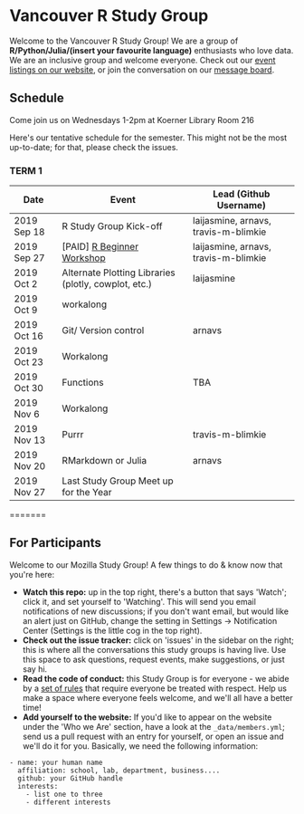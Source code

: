 Vancouver R Study Group
=======================

Welcome to the Vancouver R Study Group! We are a group of **R/Python/Julia/(insert your favourite language)** enthusiasts who love data. We are an inclusive group and welcome everyone. Check out our [event listings on our website](http://ubc-r-study-group.github.io/studyGroup/), or join the conversation on our [message board](https://github.com/ubc-r-study-group/studyGroup/issues).

## Schedule

Come join us on Wednesdays 1-2pm at Koerner Library Room 216

Here's our tentative schedule for the semester. This might not be the most up-to-date; for that, please check the issues.

### TERM 1
|Date       |Event                                                               |Lead (Github Username)                              |
|-----------|--------------------------------------------------------------------|-----------------------------------|
|2019 Sep 18| R Study Group Kick-off                                             | laijasmine, arnavs, travis-m-blimkie|
|2019 Sep 27| [PAID] [R Beginner Workshop](https://www.eventbrite.ca/e/r-beginner-workshop-tickets-68936650377)                                         | laijasmine, arnavs, travis-m-blimkie|
|2019 Oct 2 | Alternate Plotting Libraries (plotly, cowplot, etc.)| laijasmine                        |
|2019 Oct 9 | workalong                                                          |                                   |
|2019 Oct 16| Git/ Version control                                               | arnavs                            |
|2019 Oct 23| Workalong                                                          |                                   |
|2019 Oct 30| Functions                                                          | TBA                               |
|2019 Nov 6 | Workalong                                                          |                                   |
|2019 Nov 13| Purrr                                                              | travis-m-blimkie                  |
|2019 Nov 20| RMarkdown or Julia                                                 | arnavs                            |
|2019 Nov 27| Last Study Group Meet up for the Year                              |                                   |

=======

## For Participants

Welcome to our Mozilla Study Group! A few things to do & know now that you're here:

 - **Watch this repo:** up in the top right, there's a button that says 'Watch'; click it, and set yourself to 'Watching'. This will send you email notifications of new discussions; if you don't want email, but would like an alert just on GitHub, change the setting in Settings -> Notification Center (Settings is the little cog in the top right).
 - **Check out the issue tracker:** click on 'issues' in the sidebar on the right; this is where all the conversations this study groups is having live. Use this space to ask questions, request events, make suggestions, or just say hi.
 - **Read the code of conduct:** this Study Group is for everyone - we abide by a [set of rules](https://www.mozillascience.org/code-of-conduct/) that require everyone be treated with respect. Help us make a space where everyone feels welcome, and we'll all have a better time!
 - **Add yourself to the website:** If you'd like to appear on the website under the 'Who we Are' section, have a look at the `_data/members.yml`; send us a pull request with an entry for yourself, or open an issue and we'll do it for you. Basically, we need the following information:


```
- name: your human name
  affiliation: school, lab, department, business....
  github: your GitHub handle
  interests:
    - list one to three
    - different interests
```
